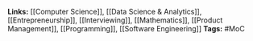 **Links:** [[Computer Science]], [[Data Science & Analytics]], [[Entrepreneurship]], [[Interviewing]], [[Mathematics]], [[Product Management]], [[Programming]], [[Software Engineering]]
**Tags:** #MoC 